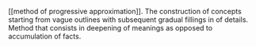 [[method of progressive approximation]]. The construction of concepts starting from vague outlines with subsequent gradual fillings in of details. Method that consists in deepening of meanings as opposed to accumulation of facts. 